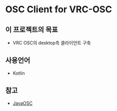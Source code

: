 # OSC Client for VRC-OSC

## 이 프로젝트의 목표

- VRC OSC의 desktop측 클라이언트 구축

## 사용언어

- Kotlin

## 참고

- [JavaOSC](https://github.com/hoijui/JavaOSC)